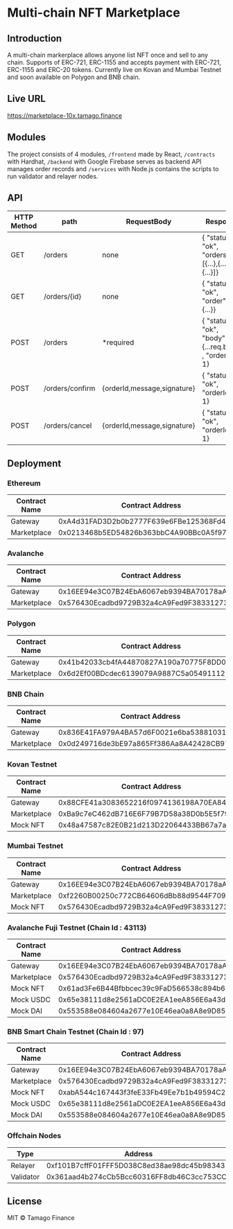 # Multi-chain NFT Marketplace

## Introduction

A multi-chain markerplace allows anyone list NFT once and sell to any chain. Supports of ERC-721, ERC-1155 and accepts payment with ERC-721, ERC-1155 and ERC-20 tokens. Currently live on Kovan and Mumbai Testnet and soon available on Polygon and BNB chain.

## Live URL

https://marketplace-10x.tamago.finance

## Modules

The project consists of 4 modules, `/frontend` made by React, `/contracts` with Hardhat, `/backend` with Google Firebase serves as backend API manages order records and `/services` with Node.js contains the scripts to run validator and relayer nodes.



## API

| HTTP Method | path            | RequestBody                 | Response                                                |
| ----------- | --------------- | --------------------------- | ------------------------------------------------------- |
| GET         | /orders         | none                        | { "status": "ok", "orders": [{...},{...},{...}]}        |
| GET         | /orders/{id}    | none                        | { "status": "ok", "order": {...}}                       |
| POST        | /orders         | \*required                  | { "status": "ok", "body": {...req.body} , "orderId": 1} |
| POST        | /orders/confirm | {orderId,message,signature} | { "status": "ok", "orderId": 1}                         |
| POST        | /orders/cancel  | {orderId,message,signature} | { "status": "ok", "orderId": 1}                         |


## Deployment

### Ethereum

Contract Name | Contract Address 
--- | --- 
Gateway | 0xA4d31FAD3D2b0b2777F639e6FBe125368Fd4d845
Marketplace | 0x0213468b5ED54826b363bbC4A90BBc0A5f972c39

### Avalanche

Contract Name | Contract Address 
--- | --- 
Gateway | 0x16EE94e3C07B24EbA6067eb9394BA70178aAc4c0
Marketplace | 0x576430Ecadbd9729B32a4cA9Fed9F38331273924

### Polygon

Contract Name | Contract Address 
--- | --- 
Gateway | 0x41b42033cb4fA44870827A190a70775F8DD0586F
Marketplace | 0x6d2Ef00BDcdec6139079A9887C5a0549111215Ea

### BNB Chain

Contract Name | Contract Address 
--- | --- 
Gateway | 0x836E41FA979A4BA57d6F0021e6ba5388103153f9
Marketplace | 0x0d249716de3bE97a865Ff386Aa8A42428CB97347 

### Kovan Testnet

Contract Name | Contract Address 
--- | --- 
Gateway | 0x88CFE41a3083652216f0974136198A70EA847261
Marketplace | 0xBa9c7eC462dB716E6F79B7D58a38D0b5E5f79141
Mock NFT | 0x48a47587c82E0B21d213D22064433BB67a7a7171

### Mumbai Testnet

Contract Name | Contract Address 
--- | --- 
Gateway | 0x16EE94e3C07B24EbA6067eb9394BA70178aAc4c0
Marketplace | 0xf2260B00250c772CB64606dBb88d9544F709308C
Mock NFT | 0x576430Ecadbd9729B32a4cA9Fed9F38331273924

### Avalanche Fuji Testnet (Chain Id : 43113)

Contract Name | Contract Address 
--- | --- 
Gateway | 0x16EE94e3C07B24EbA6067eb9394BA70178aAc4c0
Marketplace | 0x576430Ecadbd9729B32a4cA9Fed9F38331273924
Mock NFT | 0x61ad3Fe6B44Bfbbcec39c9FaD566538c894b6471
Mock USDC | 0x65e38111d8e2561aDC0E2EA1eeA856E6a43dC892
Mock DAI | 0x553588e084604a2677e10E46ea0a8A8e9D859146

### BNB Smart Chain Testnet (Chain Id : 97)

Contract Name | Contract Address 
--- | --- 
Gateway | 0x16EE94e3C07B24EbA6067eb9394BA70178aAc4c0
Marketplace | 0x576430Ecadbd9729B32a4cA9Fed9F38331273924
Mock NFT | 0xabA544c167443f3feE33Fb49Ee7b1b49594C25F3
Mock USDC | 0x65e38111d8e2561aDC0E2EA1eeA856E6a43dC892
Mock DAI | 0x553588e084604a2677e10E46ea0a8A8e9D859146

### Offchain Nodes

Type | Address 
--- | --- 
Relayer | 0xf101B7cffF01FFF5D038C8ed38ae98dc45b98343
Validator | 0x361aad4b274cCb5Bcc60316FF8db46C3cc753CCF

## License

MIT © Tamago Finance
